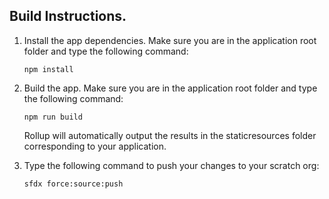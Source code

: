 ## Build Instructions.

1. Install the app dependencies. Make sure you are in the application root folder and type the following command:

    ```
    npm install
    ```

2. Build the app. Make sure you are in the application root folder and type the following command:

    ```
    npm run build
    ```

    Rollup will automatically output the results in the staticresources folder corresponding to your application.

3. Type the following command to push your changes to your scratch org:

    ```
    sfdx force:source:push
    ```